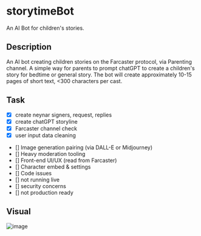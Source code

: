 # storytimeBot
An AI Bot for children's stories. 

## Description
An AI bot creating children stories on the Farcaster protocol, via Parenting channel. A simple way for parents to prompt chatGPT to create a children's story for bedtime or general story. The bot will create approximately 10-15 pages of short text, <300 characters per cast. 

## Task
- [x] create neynar signers, request, replies
- [x] create chatGPT storyline
- [x] Farcaster channel check
- [x] user input data cleaning
- [] Image generation pairing (via DALL-E or Midjourney)
- [] Heavy moderation tooling
- [] Front-end UI/UX (read from Farcaster)
- [] Character embed & settings
- [] Code issues
-   [] not running live
-   [] security concerns
-   [] not production ready

## Visual
![image](https://github.com/lesgreys/storytimeBot/assets/49399348/08cff6c6-99c7-498e-88ca-c53a9d1575a8)



